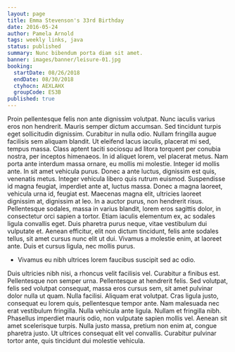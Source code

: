 ```yaml
---
layout: page
title: Emma Stevenson's 33rd Birthday
date: 2016-05-24
author: Pamela Arnold
tags: weekly links, java
status: published
summary: Nunc bibendum porta diam sit amet.
banner: images/banner/leisure-01.jpg
booking:
  startDate: 08/26/2018
  endDate: 08/30/2018
  ctyhocn: AEXLAHX
  groupCode: ES3B
published: true
---
```

Proin pellentesque felis non ante dignissim volutpat. Nunc iaculis varius eros non hendrerit. Mauris semper dictum accumsan. Sed tincidunt turpis eget sollicitudin dignissim. Curabitur in nulla odio. Nullam fringilla augue facilisis sem aliquam blandit. Ut eleifend lacus iaculis, placerat mi sed, tempus massa. Class aptent taciti sociosqu ad litora torquent per conubia nostra, per inceptos himenaeos. In id aliquet lorem, vel placerat metus. Nam porta ante interdum massa ornare, eu mollis mi molestie. Integer id mollis ante. In sit amet vehicula purus. Donec a ante luctus, dignissim est quis, venenatis metus.
Integer vehicula libero quis rutrum euismod. Suspendisse id magna feugiat, imperdiet ante at, luctus massa. Donec a magna laoreet, vehicula urna id, feugiat est. Maecenas magna elit, ultricies laoreet dignissim at, dignissim at leo. In a auctor purus, non hendrerit risus. Pellentesque sodales, massa in varius blandit, lorem eros sagittis dolor, in consectetur orci sapien a tortor. Etiam iaculis elementum ex, ac sodales ligula convallis eget. Duis pharetra purus neque, vitae vestibulum dui vulputate et. Aenean efficitur, elit non dictum tincidunt, felis ante sodales tellus, sit amet cursus nunc elit ut dui. Vivamus a molestie enim, at laoreet ante. Duis et cursus ligula, nec mollis purus.

* Vivamus eu nibh ultrices lorem faucibus suscipit sed ac odio.

Duis ultricies nibh nisi, a rhoncus velit facilisis vel. Curabitur a finibus est. Pellentesque non semper urna. Pellentesque at hendrerit felis. Sed volutpat, felis sed volutpat consequat, massa eros cursus sem, sit amet pulvinar dolor nulla ut quam. Nulla facilisi. Aliquam erat volutpat. Cras ligula justo, consequat eu lorem quis, pellentesque tempor ante. Nam malesuada nec erat vestibulum fringilla. Nulla vehicula ante ligula. Nullam et fringilla nibh. Phasellus imperdiet mauris odio, non vulputate sapien mollis vel. Aenean sit amet scelerisque turpis. Nulla justo massa, pretium non enim at, congue pharetra justo. Ut ultrices consequat elit vel convallis. Curabitur pulvinar tortor ante, quis tincidunt dui molestie vehicula.
